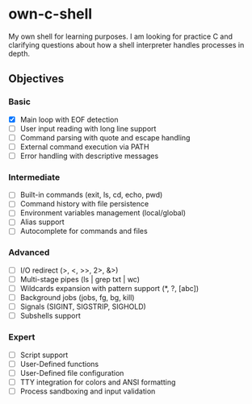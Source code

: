 # own-c-shell

My own shell for learning purposes. I am looking for practice C and clarifying questions about how a shell interpreter handles processes in depth.

## Objectives

### Basic
- [X] Main loop with EOF detection
- [ ] User input reading with long line support
- [ ] Command parsing with quote and escape handling
- [ ] External command execution via PATH
- [ ] Error handling with descriptive messages

### Intermediate
- [ ] Built-in commands (exit, ls, cd, echo, pwd)
- [ ] Command history with file persistence
- [ ] Environment variables management (local/global)
- [ ] Alias support
- [ ] Autocomplete for commands and files

### Advanced
- [ ] I/O redirect (>, <, >>, 2>, &>)
- [ ] Multi-stage pipes (ls | grep txt | wc)
- [ ] Wildcards expansion with pattern support (*, ?, [abc])
- [ ] Background jobs (jobs, fg, bg, kill)
- [ ] Signals (SIGINT, SIGSTRIP, SIGHOLD)
- [ ] Subshells support

### Expert
- [ ] Script support
- [ ] User-Defined functions
- [ ] User-Defined file configuration
- [ ] TTY integration for colors and ANSI formatting
- [ ] Process sandboxing and input validation